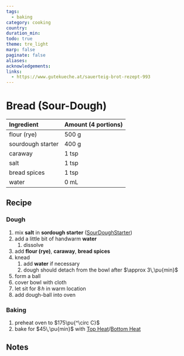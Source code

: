 ```yaml
---
tags:
  - baking
category: cooking
country:
duration_min:
todo: true
theme: tre_light
marp: false
paginate: false
aliases:
acknowledgements:
links:
  - https://www.gutekueche.at/sauerteig-brot-rezept-993
---
```




# Bread (Sour-Dough)

|Ingredient|Amount (4 portions)|
| :- | :- |
|flour (rye)|500 g|
|sourdough starter|400 g|
|caraway|1 tsp|
|salt|1 tsp|
|bread spices|1 tsp|
|water|0 mL|

## Recipe
### Dough
1. mix **salt** in **sordough starter** ([SourDoughStarter](SourDoughStarter.md))
2. add a little bit of handwarm **water**
	1. dissolve
3. add **flour (rye)**, **caraway**, **bread spices**
4. knead
	1. add **water** if necessary
	2. dough should detach from the bowl after $\approx 3\,\pu{min}$
5. form a ball
6. cover bowl with cloth
7. let sit for $8\,h$ in warm location
8. add dough-ball into oven

### Baking
1. preheat oven to $175\pu{^\circ C}$
2. bake for $45\,\pu{min}$ with [Top Heat](OvenSettings.md#Top%20Heat)/[Bottom Heat](OvenSettings.md#Bottom%20Heat)

## Notes


